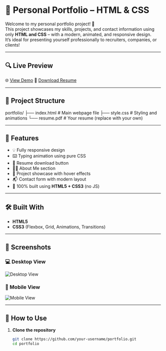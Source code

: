 # 💼 Personal Portfolio – HTML & CSS

Welcome to my personal portfolio project! 🚀  
This project showcases my skills, projects, and contact information using only **HTML and CSS** – with a modern, animated, and responsive design.  
It’s ideal for presenting yourself professionally to recruiters, companies, or clients!

---

## 🔍 Live Preview

🌐 [View Demo](https://sachinravi285.github.io/Personal-portfolio/)
📄 [Download Resume](./resume.pdf)

---

## 📁 Project Structure
portfolio/
├── index.html # Main webpage file
├── style.css # Styling and animations
└── resume.pdf # Your resume (replace with your own)

---

## 🎯 Features

- 💡 Fully responsive design
- ⌨️ Typing animation using pure CSS
- 🧾 Resume download button
- 🧑‍💻 About Me section
- 📂 Project showcase with hover effects
- 📬 Contact form with modern layout
- 🧠 100% built using **HTML5 + CSS3** (no JS)

---

## 🛠️ Built With

- **HTML5**
- **CSS3** (Flexbox, Grid, Animations, Transitions)

---

## 📸 Screenshots

### 💻 Desktop View

![Desktop View](https://via.placeholder.com/1000x500.png?text=Portfolio+Desktop+View)

### 📱 Mobile View

![Mobile View](https://via.placeholder.com/400x800.png?text=Portfolio+Mobile+View)

---

## 🧪 How to Use

1. **Clone the repository**
   ```bash
   git clone https://github.com/your-username/portfolio.git
   cd portfolio

